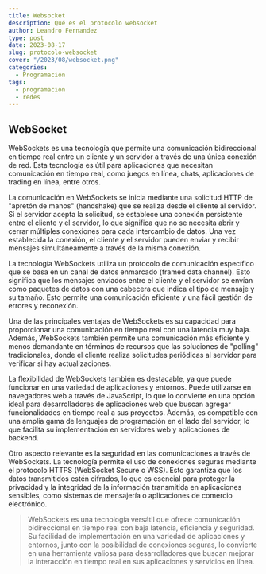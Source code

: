 ```yaml
---
title: Websocket
description: Qué es el protocolo websocket
author: Leandro Fernandez
type: post
date: 2023-08-17
slug: protocolo-websocket
cover: "/2023/08/websocket.png"
categories:
  - Programación
tags:
  - programación
  - redes
---
```


## WebSocket

WebSockets es una tecnología que permite una comunicación bidireccional en tiempo real entre un cliente y un servidor a través de una única conexión de red. Esta tecnología es útil para aplicaciones que necesitan comunicación en tiempo real, como juegos en línea, chats, aplicaciones de trading en línea, entre otros.

La comunicación en WebSockets se inicia mediante una solicitud HTTP de "apretón de manos" (handshake) que se realiza desde el cliente al servidor. Si el servidor acepta la solicitud, se establece una conexión persistente entre el cliente y el servidor, lo que significa que no se necesita abrir y cerrar múltiples conexiones para cada intercambio de datos. Una vez establecida la conexión, el cliente y el servidor pueden enviar y recibir mensajes simultáneamente a través de la misma conexión.

La tecnología WebSockets utiliza un protocolo de comunicación específico que se basa en un canal de datos enmarcado (framed data channel). Esto significa que los mensajes enviados entre el cliente y el servidor se envían como paquetes de datos con una cabecera que indica el tipo de mensaje y su tamaño. Esto permite una comunicación eficiente y una fácil gestión de errores y reconexión.

Una de las principales ventajas de WebSockets es su capacidad para proporcionar una comunicación en tiempo real con una latencia muy baja. Además, WebSockets también permite una comunicación más eficiente y menos demandante en términos de recursos que las soluciones de "polling" tradicionales, donde el cliente realiza solicitudes periódicas al servidor para verificar si hay actualizaciones.

La flexibilidad de WebSockets también es destacable, ya que puede funcionar en una variedad de aplicaciones y entornos. Puede utilizarse en navegadores web a través de JavaScript, lo que lo convierte en una opción ideal para desarrolladores de aplicaciones web que buscan agregar funcionalidades en tiempo real a sus proyectos. Además, es compatible con una amplia gama de lenguajes de programación en el lado del servidor, lo que facilita su implementación en servidores web y aplicaciones de backend.

Otro aspecto relevante es la seguridad en las comunicaciones a través de WebSockets. La tecnología permite el uso de conexiones seguras mediante el protocolo HTTPS (WebSocket Secure o WSS). Esto garantiza que los datos transmitidos estén cifrados, lo que es esencial para proteger la privacidad y la integridad de la información transmitida en aplicaciones sensibles, como sistemas de mensajería o aplicaciones de comercio electrónico.

> WebSockets es una tecnología versátil que ofrece comunicación bidireccional en tiempo real con baja latencia, eficiencia y seguridad. Su facilidad de implementación en una variedad de aplicaciones y entornos, junto con la posibilidad de conexiones seguras, lo convierte en una herramienta valiosa para desarrolladores que buscan mejorar la interacción en tiempo real en sus aplicaciones y servicios en línea.